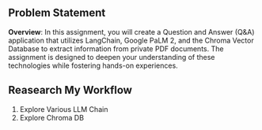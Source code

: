 ## Problem Statement 
**Overview**: In this assignment, you will create a Question and Answer (Q&A) application that utilizes LangChain, Google PaLM 2, and the Chroma Vector Database to extract information from private PDF documents. The assignment is designed to deepen your understanding of these technologies while fostering hands-on experiences.

## Reasearch My Workflow  
1. Explore Various LLM Chain 
2. Explore Chroma DB 

